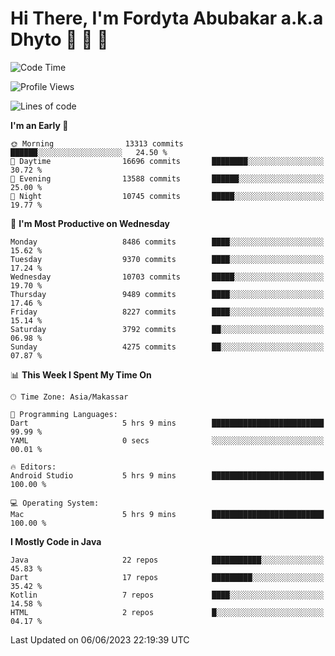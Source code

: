 # Hi There, I'm Fordyta Abubakar a.k.a Dhyto 👋 👋 👋 

<!--
**DhytoDev/dhytodev** is a ✨ _special_ ✨ repository because its `README.md` (this file) appears on your GitHub profile.

Here are some ideas to get you started:

- 🔭 I’m currently working on ...
- 🌱 I’m currently learning ...
- 👯 I’m looking to collaborate on ...
- 🤔 I’m looking for help with ...
- 💬 Ask me about ...
- 📫 How to reach me: ...
- 😄 Pronouns: ...
- ⚡ Fun fact: ...
-->

<!--START_SECTION:waka-->
![Code Time](http://img.shields.io/badge/Code%20Time-1%2C928%20hrs%2012%20mins-blue)

![Profile Views](http://img.shields.io/badge/Profile%20Views-1-blue)

![Lines of code](https://img.shields.io/badge/From%20Hello%20World%20I%27ve%20Written-6.8%20million%20lines%20of%20code-blue)

**I'm an Early 🐤** 

```text
🌞 Morning                13313 commits       ██████░░░░░░░░░░░░░░░░░░░   24.50 % 
🌆 Daytime                16696 commits       ████████░░░░░░░░░░░░░░░░░   30.72 % 
🌃 Evening                13588 commits       ██████░░░░░░░░░░░░░░░░░░░   25.00 % 
🌙 Night                  10745 commits       █████░░░░░░░░░░░░░░░░░░░░   19.77 % 
```
📅 **I'm Most Productive on Wednesday** 

```text
Monday                   8486 commits        ████░░░░░░░░░░░░░░░░░░░░░   15.62 % 
Tuesday                  9370 commits        ████░░░░░░░░░░░░░░░░░░░░░   17.24 % 
Wednesday                10703 commits       █████░░░░░░░░░░░░░░░░░░░░   19.70 % 
Thursday                 9489 commits        ████░░░░░░░░░░░░░░░░░░░░░   17.46 % 
Friday                   8227 commits        ████░░░░░░░░░░░░░░░░░░░░░   15.14 % 
Saturday                 3792 commits        ██░░░░░░░░░░░░░░░░░░░░░░░   06.98 % 
Sunday                   4275 commits        ██░░░░░░░░░░░░░░░░░░░░░░░   07.87 % 
```


📊 **This Week I Spent My Time On** 

```text
🕑︎ Time Zone: Asia/Makassar

💬 Programming Languages: 
Dart                     5 hrs 9 mins        █████████████████████████   99.99 % 
YAML                     0 secs              ░░░░░░░░░░░░░░░░░░░░░░░░░   00.01 % 

🔥 Editors: 
Android Studio           5 hrs 9 mins        █████████████████████████   100.00 % 

💻 Operating System: 
Mac                      5 hrs 9 mins        █████████████████████████   100.00 % 
```

**I Mostly Code in Java** 

```text
Java                     22 repos            ███████████░░░░░░░░░░░░░░   45.83 % 
Dart                     17 repos            █████████░░░░░░░░░░░░░░░░   35.42 % 
Kotlin                   7 repos             ████░░░░░░░░░░░░░░░░░░░░░   14.58 % 
HTML                     2 repos             █░░░░░░░░░░░░░░░░░░░░░░░░   04.17 % 
```




 Last Updated on 06/06/2023 22:19:39 UTC
<!--END_SECTION:waka-->
